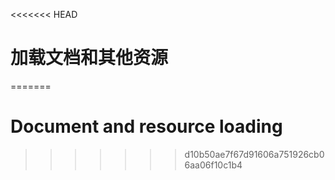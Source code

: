 <<<<<<< HEAD
# 加载文档和其他资源
=======

# Document and resource loading
>>>>>>> d10b50ae7f67d91606a751926cb06aa06f10c1b4
